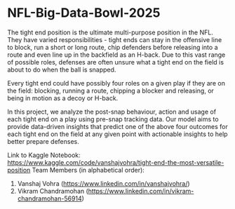 # NFL-Big-Data-Bowl-2025
The tight end position is the ultimate multi-purpose position in the NFL. They have varied responsibilities - tight ends can stay in the offensive line to block, run a short or long route, chip defenders before releasing into a route and even line up in the backfield as an H-back. Due to this vast range of possible roles, defenses are often unsure what a tight end on the field is about to do when the ball is snapped.

Every tight end could have possibly four roles on a given play if they are on the field: blocking, running a route, chipping a blocker and releasing, or being in motion as a decoy or H-back.

In this project, we analyze the post-snap behaviour, action and usage of each tight end on a play using pre-snap tracking data. Our model aims to provide data-driven insights that predict one of the above four outcomes for each tight end on the field at any given point with actionable insights to help better prepare defenses.

Link to Kaggle Notebook: https://www.kaggle.com/code/vanshajvohra/tight-end-the-most-versatile-position
Team Members (in alphabetical order):
1. Vanshaj Vohra (https://www.linkedin.com/in/vanshajvohra/)
2. Vikram Chandramohan (https://www.linkedin.com/in/vikram-chandramohan-56914)
